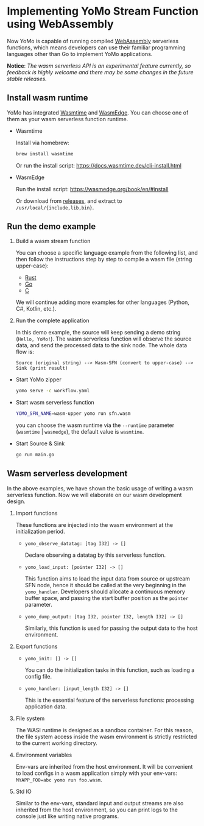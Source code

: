 # Implementing YoMo Stream Function using WebAssembly

Now YoMo is capable of running compiled [WebAssembly](https://webassembly.org)
serverless functions, which means developers can use their familiar programming
languages other than Go to implement YoMo applications.

**Notice**: _The wasm serverless API is an experimental feature currently, so
feedback is highly welcome and there may be some changes in the future stable
releases._

## Install wasm runtime

YoMo has integrated [Wasmtime](https://wasmtime.dev) and
[WasmEdge](https://wasmedge.org). You can choose one of them as your wasm
serverless function runtime.

- Wasmtime

  Install via homebrew:

  ```sh
  brew install wasmtime
  ```

  Or run the install script: https://docs.wasmtime.dev/cli-install.html

- WasmEdge

  Run the install script: https://wasmedge.org/book/en/#install

  Or download from [releases](https://github.com/wasmedge/wasmedge/releases),
  and extract to `/usr/local/{include,lib,bin}`.

## Run the demo example

1. Build a wasm stream function

   You can choose a specific language example from the following list, and then
   follow the instructions step by step to compile a wasm file (string
   upper-case):

   - [Rust](rust/README.md)
   - [Go](go/README.md)
   - [C](c/README.md)

   We will continue adding more examples for other languages (Python, C#,
   Kotlin, etc.).

2. Run the complete application

   In this demo example, the source will keep sending a demo string
   (`Hello, YoMo!`). The wasm serverless function will observe the source data,
   and send the processed data to the sink node. The whole data flow is:

   `Source (original string) --> Wasm-SFN (convert to upper-case) --> Sink (print result)`

- Start YoMo zipper

  ```sh
  yomo serve -c workflow.yaml
  ```

- Start wasm serverless function

  ```sh
  YOMO_SFN_NAME=wasm-upper yomo run sfn.wasm
  ```

  you can choose the wasm runtime via the `--runtime` parameter (`wasmtime` |
  `wasmedge`), the default value is `wasmtime`.

- Start Source & Sink

  ```sh
  go run main.go
  ```

## Wasm serverless development

In the above examples, we have shown the basic usage of writing a wasm
serverless function. Now we will elaborate on our wasm development design.

1. Import functions

   These functions are injected into the wasm environment at the initialization
   period.

   - `yomo_observe_datatag: [tag I32] -> []`

     Declare observing a datatag by this serverless function.

   - `yomo_load_input: [pointer I32] -> []`

     This function aims to load the input data from source or upstream SFN node,
     hence it should be called at the very beginning in the `yomo_handler`.
     Developers should allocate a continuous memory buffer space, and passing
     the start buffer position as the `pointer` parameter.

   - `yomo_dump_output: [tag I32, pointer I32, length I32] -> []`

     Similarly, this function is used for passing the output data to the host
     environment.

2. Export functions

   - `yomo_init: [] -> []`

     You can do the initialization tasks in this function, such as loading a
     config file.

   - `yomo_handler: [input_length I32] -> []`

     This is the essential feature of the serverless functions: processing
     application data.

3. File system

   The WASI runtime is designed as a sandbox container. For this reason, the
   file system access inside the wasm environment is strictly restricted to the
   current working directory.

4. Environment variables

   Env-vars are inherited from the host environment. It will be convenient to
   load configs in a wasm application simply with your env-vars:
   `MYAPP_FOO=abc yomo run foo.wasm`.

5. Std IO

   Similar to the env-vars, standard input and output streams are also inherited
   from the host environment, so you can print logs to the console just like
   writing native programs.
